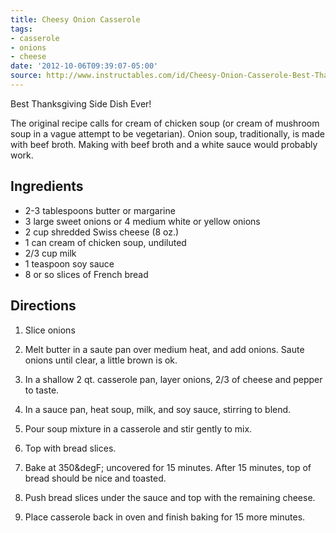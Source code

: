 ```yaml
---
title: Cheesy Onion Casserole
tags:
- casserole
- onions
- cheese
date: '2012-10-06T09:39:07-05:00'
source: http://www.instructables.com/id/Cheesy-Onion-Casserole-Best-Thanksgiving-Side-Dis/?ALLSTEPS
---
```

Best Thanksgiving Side Dish Ever!

The original recipe calls for cream of chicken soup (or cream of
mushroom soup in a vague attempt to be vegetarian). Onion soup,
traditionally, is made with beef broth. Making with beef broth and a
white sauce would probably work.

## Ingredients

* 2-3 tablespoons butter or margarine
* 3 large sweet onions or 4 medium white or yellow onions
* 2 cup shredded Swiss cheese (8 oz.)
* 1 can cream of chicken soup, undiluted
* 2/3 cup milk
* 1 teaspoon soy sauce
* 8 or so slices of French bread


## Directions

1.  Slice onions

1.  Melt butter in a saute pan over medium heat, and add onions. Saute onions until clear, a little brown is ok.

1.  In a shallow 2 qt. casserole pan, layer onions, 2/3 of cheese and pepper to taste.

1.  In a sauce pan, heat soup, milk, and soy sauce, stirring to blend.

1.  Pour soup mixture in a casserole and stir gently to mix.

1.  Top with bread slices.

1.  Bake at 350&degF; uncovered for 15 minutes. After 15 minutes, top of bread should be nice and toasted.

1.  Push bread slices under the sauce and top with the remaining cheese.

1.  Place casserole back in oven and finish baking for 15 more minutes. 



